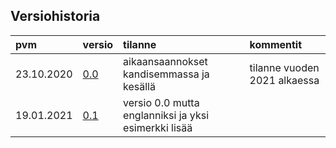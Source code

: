 ## Versiohistoria ##

| pvm | versio | tilanne | kommentit |
| :---|:-------| :-------| :---------|
| 23.10.2020 | [0.0](https://github.com/ellikiiski/Bachelors-thesis-2021-MAT/blob/master/Versiohistoria/version-0.0.pdf) | aikaansaannokset kandisemmassa ja kesällä | tilanne vuoden 2021 alkaessa |
| 19.01.2021 | [0.1](https://github.com/ellikiiski/Bachelors-thesis-2021-MAT/blob/master/Versiohistoria/version-0.1.pdf) | versio 0.0 mutta englanniksi ja yksi esimerkki lisää | |
